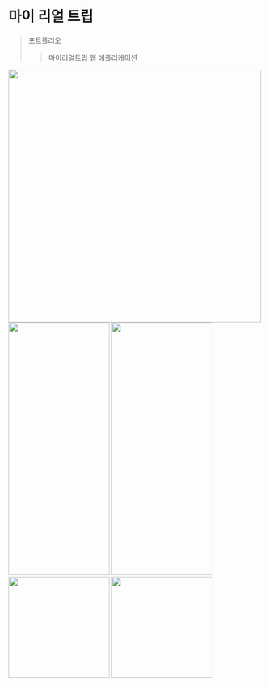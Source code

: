 마이 리얼 트립
===============

>포트폴리오 
>>마이리얼트립 웹 애플리케이션

<img width="500" height="500" src="https://user-images.githubusercontent.com/59439454/73727875-a698d100-4775-11ea-9318-5922763e7759.png">

<div>
  <img width="200" height="500" src="https://user-images.githubusercontent.com/59439454/73727877-a698d100-4775-11ea-99a1-a1fe5f76ec4c.png">
  <img width="200" height="500" src="https://user-images.githubusercontent.com/59439454/73727878-a698d100-4775-11ea-9699-7f7e74895658.png">
</div>

<div>
  <img width="200" src="https://user-images.githubusercontent.com/59439454/73727879-a7316780-4775-11ea-9f55-5560fa105ca3.png">
  <img width="200" src="https://user-images.githubusercontent.com/59439454/73727880-a7316780-4775-11ea-8aff-acb5f154bf02.png">
</div>
